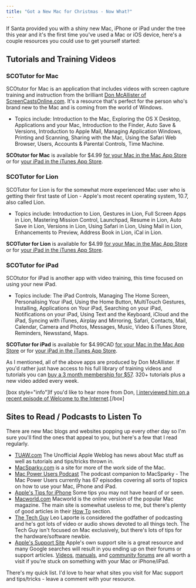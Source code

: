 ```yaml
---
title: "Got a New Mac for Christmas - Now What?"
---
```

<p>If Santa provided you with a shiny new Mac, iPhone or iPad under the tree this year and it's the first time you've used a Mac or iOS device, here's a couple resources you could use to get yourself started:</p>
<h2>Tutorials and Training Videos</h2>
<h3>SCOTutor for Mac</h3>
<p>SCOtutor for Mac is an application that includes videos with screen capture training and instruction from the brilliant <a href="http://www.screencastsonline.com/scoaffiliates/jrox.php?id=626_1_bid_13">Don McAllister of ScreenCastsOnline.com</a>. It's a resource that's perfect for the person who's brand new to the Mac and is coming from the world of Windows.</p>
<ul>
<li>Topics include: Introduction to the Mac, Exploring the OS X Desktop, Applications and your Mac, Introduction to the Finder, Auto Save &amp; Versions, Introduction to Apple Mail, Managing Application Windows, Printing and Scanning, Sharing with the Mac, Using the Safari Web Browser, Users, Accounts &amp; Parental Controls, Time Machine.</li>
</ul>
<p><strong>SCOtutor for Mac</strong> is available for $4.99 <a href="http://click.linksynergy.com/fs-bin/stat?id=6PFrOqNV4B8&offerid=146261&type=3&subid=0&tmpid=1826&RD_PARM1=http%253A%252F%252Fitunes.apple.com%252Fca%252Fapp%252Fscotutor-for-mac%252Fid484046801%253Fmt%253D12%2526uo%253D4%2526partnerId%253D30" target="itunes_store">for your Mac in the Mac App Store</a> or for <a href="http://click.linksynergy.com/fs-bin/stat?id=6PFrOqNV4B8&offerid=146261&type=3&subid=0&tmpid=1826&RD_PARM1=http%253A%252F%252Fitunes.apple.com%252Fca%252Fapp%252Fscotutor-for-mac%252Fid487218558%253Fmt%253D8%2526uo%253D4%2526partnerId%253D30" target="itunes_store">your iPad in the iTunes App Store</a>.</p>
<h3>SCOTutor for Lion</h3>
<p>SCOTutor for Lion is for the somewhat more experienced Mac user who is getting their first taste of Lion - Apple's most recent operating system, 10.7, also called Lion.</p>
<ul>
<li>Topics include: Introduction to Lion, Gestures in Lion, Full Screen Apps in Lion, Mastering Mission Control, Launchpad, Resume in Lion, Auto Save in Lion, Versions in Lion, Using Safari in Lion, Using Mail in Lion, Enhancements to Preview, Address Book in Lion, iCal in Lion.</li>
</ul>
<p><strong>SCOTutor for Lion</strong> is available for $4.99 <a href="http://click.linksynergy.com/fs-bin/stat?id=6PFrOqNV4B8&offerid=146261&type=3&subid=0&tmpid=1826&RD_PARM1=http%253A%252F%252Fitunes.apple.com%252Fca%252Fapp%252Fscotutor-for-lion%252Fid465619381%253Fmt%253D12%2526uo%253D4%2526partnerId%253D30" target="itunes_store">for your Mac in the Mac App Store</a> or for <a href="http://click.linksynergy.com/fs-bin/stat?id=6PFrOqNV4B8&offerid=146261&type=3&subid=0&tmpid=1826&RD_PARM1=http%253A%252F%252Fitunes.apple.com%252Fca%252Fapp%252Fscotutor-for-lion%252Fid487218133%253Fmt%253D8%2526uo%253D4%2526partnerId%253D30" target="itunes_store">your iPad in the iTunes App Store</a>.</p>
<h3>SCOTutor for iPad</h3>
<p>SCOtutor for iPad is another app with video training, this time focused on using your new iPad.</p>
<ul>
<li>Topics include: The iPad Controls, Managing The Home Screen, Personalising Your iPad, Using the Home Button, MultiTouch Gestures, Installing, Applications on Your iPad, Searching on your iPad, Notifications on your iPad, Using Text and the Keyboard, iCloud and the iPad, Syncing with iTunes, Airplay and Mirroring, Safari, Contacts, Mail, Calendar, Camera and Photos, Messages, Music, Video &amp; iTunes Store, Reminders, Newsstand, Maps.</li>
</ul>
<p><strong>SCOTutor for iPad</strong> is available for $4.99CAD <a href="http://click.linksynergy.com/fs-bin/stat?id=6PFrOqNV4B8&offerid=146261&type=3&subid=0&tmpid=1826&RD_PARM1=http%253A%252F%252Fitunes.apple.com%252Fca%252Fapp%252Fscotutor-for-ipad%252Fid488746097%253Fmt%253D12%2526uo%253D4%2526partnerId%253D30" target="itunes_store">for your Mac in the Mac App Store</a> or for <a href="http://click.linksynergy.com/fs-bin/stat?id=6PFrOqNV4B8&offerid=146261&type=3&subid=0&tmpid=1826&RD_PARM1=http%253A%252F%252Fitunes.apple.com%252Fca%252Fapp%252Fscotutor-for-ipad%252Fid488510135%253Fmt%253D8%2526uo%253D4%2526partnerId%253D30" target="itunes_store">your iPad in the iTunes App Store</a>.</p>
<p>As I mentioned, all of the above apps are produced by Don McAllister. If you'd rather just have access to his full library of training videos and tutorials you can <a href="http://www.screencastsonline.com/scoaffiliates/jrox.php?id=626_1_bid_13">buy a 3 month membership for $57</a>. 320+ tutorials plus a new video added every week.</p>
<p>[box style="info"]If you'd like to hear more from Don, <a href="http://ssktn.com/podcasts/welcometotheinternet/020-welcome-to-the-internet-don-mcallister/">I interviewed him on a recent episode of Welcome to the Internet</a>.[/box]</p>
<h2>Sites to Read / Podcasts to Listen To</h2>
<p>There are new Mac blogs and websites popping up every other day so I'm sure you'll find the ones that appeal to you, but here's a few that I read regularly.</p>
<ul>
<li><a href="http://www.tuaw.com/">TUAW.com</a> The Unofficial Apple Weblog has news about Mac stuff as well as tutorials and tips/tricks thrown in.</li>
<li><a href="http://www.macsparky.com/">MacSparky.com</a> is a site for more of the work side of the Mac.</li>
<li><a href="http://5by5.tv/mpu">Mac Power Users Podcast</a> The podcast companion to MacSparky - The Mac Power Users currently has 67 episodes covering all sorts of topics on how to use your Mac, iPhone and iPad.</li>
<li><a href="http://www.apple.com/iphone/tips/">Apple's Tips for iPhone</a> Some tips you may not have heard of or seen.</li>
<li><a href="http://macworld.com/">Macworld.com</a> Macworld is the online version of the popular Mac magazine. The main site is somewhat useless to me, but there's plenty of good articles in their <a href="http://www.macworld.com/howto.html">How To</a> section.</li>
<li><a href="http://twit.tv/show/the-tech-guy">The Tech Guy</a> Leo Laporte is considered the godfather of podcasting and he's got lots of video or audio shows devoted to all things tech. The Tech Guy isn't focused on Mac exclusively, but there's lots of tips for the hardware/software newbie.</li>
<li><a href="http://www.apple.com/support/">Apple's Support Site</a> Apple's own support site is a great resource and many Google searches will result in you ending up on their forums or support articles. <a href="http://support.apple.com/videos/">Videos</a>, <a href="http://support.apple.com/manuals/">manuals</a>, and <a href="https://discussions.apple.com/index.jspa">community forums</a> are all worth a visit if you're stuck on something with your Mac or iPhone/iPad.</li>
</ul>
<p>There's my quick list. I'd love to hear what sites you visit for Mac support and tips/tricks - leave a comment with your resource.</p>
